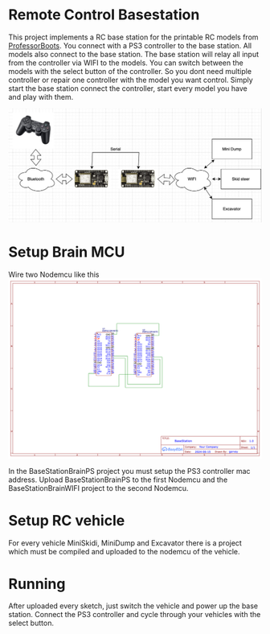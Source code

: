 # Remote Control Basestation

This project implements a RC base station for the printable RC models from [ProfessorBoots][GithubProfBoots]. You connect with a PS3 controller to the base station. All models also connect to the base station. The base station will relay all input from the controller via WIFI to the models. You can switch between the models with the select button of the controller. So you dont need multiple controller or repair one controller with the model you want control. Simply start the base station connect the controller, start every model you have and play with them.

![diagram](Image/Diagram.jpeg)

# Setup Brain MCU
Wire two Nodemcu like this
![schematic](Image/Schematic.png)

In the BaseStationBrainPS project you must setup the PS3 controller mac address.
Upload BaseStationBrainPS to the first Nodemcu and the BaseStationBrainWIFI project to the second Nodemcu. 

# Setup RC vehicle

For every vehicle MiniSkidi, MiniDump and Excavator there is a project which must be compiled and uploaded to the nodemcu of the vehicle. 

# Running

After uploaded every sketch, just switch the vehicle and power up the base station. Connect the PS3 controller and cycle through your vehicles with the select button.

[GithubProfBoots]: https://github.com/ProfBoots